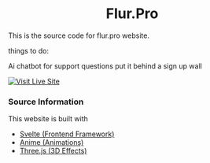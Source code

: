 <h1 align="center">
    Flur.Pro
</h1>

This is the source code for flur.pro website.

things to do:

Ai chatbot for support questions
put it behind a sign up wall

[![Visit Live Site](https://img.shields.io/badge/Visit%20Live%20Site-success?style=for-the-badge)](https://flur.pro)

### Source Information
This website is built with
- [Svelte (Frontend Framework)](https://svelte.dev/)
- [Anime (Animations)](https://github.com/juliangarnier/anime)
- [Three.js (3D Effects)](https://github.com/mrdoob/three.js/)

